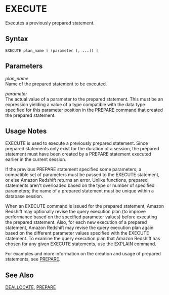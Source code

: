 # EXECUTE<a name="r_EXECUTE"></a>

Executes a previously prepared statement\. 

## Syntax<a name="r_EXECUTE-synopsis"></a>

```
EXECUTE plan_name [ (parameter [, ...]) ]
```

## Parameters<a name="r_EXECUTE-parameters"></a>

 *plan\_name*   
Name of the prepared statement to be executed\. 

 *parameter*   
The actual value of a parameter to the prepared statement\. This must be an expression yielding a value of a type compatible with the data type specified for this parameter position in the PREPARE command that created the prepared statement\. 

## Usage Notes<a name="r_EXECUTE_usage_notes"></a>

EXECUTE is used to execute a previously prepared statement\. Since prepared statements only exist for the duration of a session, the prepared statement must have been created by a PREPARE statement executed earlier in the current session\. 

If the previous PREPARE statement specified some parameters, a compatible set of parameters must be passed to the EXECUTE statement, or else Amazon Redshift returns an error\. Unlike functions, prepared statements aren't overloaded based on the type or number of specified parameters; the name of a prepared statement must be unique within a database session\. 

When an EXECUTE command is issued for the prepared statement, Amazon Redshift may optionally revise the query execution plan \(to improve performance based on the specified parameter values\) before executing the prepared statement\. Also, for each new execution of a prepared statement, Amazon Redshift may revise the query execution plan again based on the different parameter values specified with the EXECUTE statement\. To examine the query execution plan that Amazon Redshift has chosen for any given EXECUTE statements, use the [EXPLAIN](r_EXPLAIN.md) command\. 

For examples and more information on the creation and usage of prepared statements, see [PREPARE](r_PREPARE.md)\. 

## See Also<a name="r_EXECUTE-see-also"></a>

 [DEALLOCATE](r_DEALLOCATE.md), [PREPARE](r_PREPARE.md) 